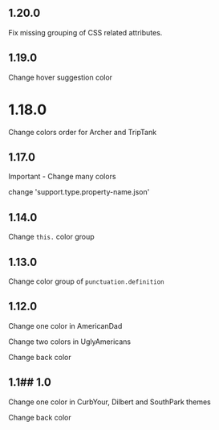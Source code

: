 ## 1.20.0

Fix missing grouping of CSS related attributes.

## 1.19.0

Change hover suggestion color

# 1.18.0

Change colors order for Archer and TripTank

## 1.17.0 

Important - Change many colors

change     'support.type.property-name.json'

## 1.14.0 

Change `this.` color group

## 1.13.0 

Change color group of `punctuation.definition`

## 1.12.0 

Change one color in AmericanDad 

Change two colors in UglyAmericans

Change back color

## 1.1## 1.0

Change one color in CurbYour, Dilbert and SouthPark themes

Change back color
